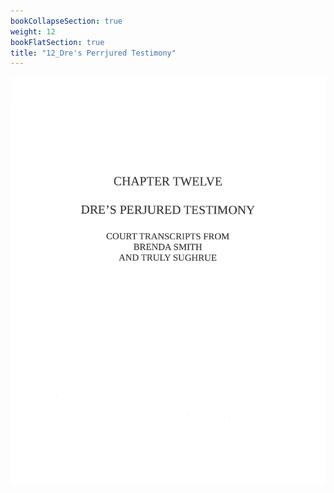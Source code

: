 ```yaml
---
bookCollapseSection: true
weight: 12
bookFlatSection: true
title: "12_Dre's Perrjured Testimony"
---
```


![californias_failed_justice_system](jpg/dpjt_01.jpg)

